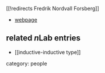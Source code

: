 [[!redirects Fredrik Nordvall Forsberg]]


* [webpage](https://personal.cis.strath.ac.uk/fredrik.nordvall-forsberg/)

## related $n$Lab entries

* [[inductive-inductive type]]

category: people